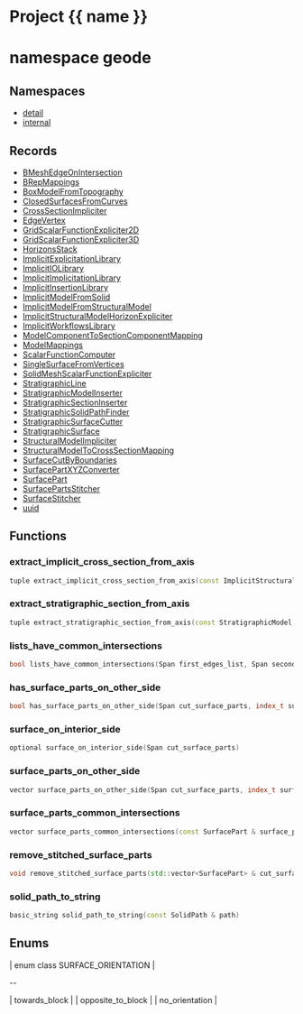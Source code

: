 <script setup>
import {useRoute} from 'vitepress'
const {path} = useRoute()
const tokens = path.split('/')
const words = tokens[2].split('-');
for (let i = 0; i < words.length; i++) {
    words[i] = words[i].charAt(0).toUpperCase() + words[i].slice(1);
    words[i] = words[i].replace('geode', 'Geode')
}
const name = words.join('-');
</script>
# Project {{ name }}

# namespace geode



## Namespaces

* [detail](detail/index.md)
* [internal](internal/index.md)


## Records

* [BMeshEdgeOnIntersection](BMeshEdgeOnIntersection.md)
* [BRepMappings](BRepMappings.md)
* [BoxModelFromTopography](BoxModelFromTopography.md)
* [ClosedSurfacesFromCurves](ClosedSurfacesFromCurves.md)
* [CrossSectionImpliciter](CrossSectionImpliciter.md)
* [EdgeVertex](EdgeVertex.md)
* [GridScalarFunctionExpliciter2D](GridScalarFunctionExpliciter2D.md)
* [GridScalarFunctionExpliciter3D](GridScalarFunctionExpliciter3D.md)
* [HorizonsStack](HorizonsStack.md)
* [ImplicitExplicitationLibrary](ImplicitExplicitationLibrary.md)
* [ImplicitIOLibrary](ImplicitIOLibrary.md)
* [ImplicitImplicitationLibrary](ImplicitImplicitationLibrary.md)
* [ImplicitInsertionLibrary](ImplicitInsertionLibrary.md)
* [ImplicitModelFromSolid](ImplicitModelFromSolid.md)
* [ImplicitModelFromStructuralModel](ImplicitModelFromStructuralModel.md)
* [ImplicitStructuralModelHorizonExpliciter](ImplicitStructuralModelHorizonExpliciter.md)
* [ImplicitWorkflowsLibrary](ImplicitWorkflowsLibrary.md)
* [ModelComponentToSectionComponentMapping](ModelComponentToSectionComponentMapping.md)
* [ModelMappings](ModelMappings.md)
* [ScalarFunctionComputer](ScalarFunctionComputer.md)
* [SingleSurfaceFromVertices](SingleSurfaceFromVertices.md)
* [SolidMeshScalarFunctionExpliciter](SolidMeshScalarFunctionExpliciter.md)
* [StratigraphicLine](StratigraphicLine.md)
* [StratigraphicModelInserter](StratigraphicModelInserter.md)
* [StratigraphicSectionInserter](StratigraphicSectionInserter.md)
* [StratigraphicSolidPathFinder](StratigraphicSolidPathFinder.md)
* [StratigraphicSurfaceCutter](StratigraphicSurfaceCutter.md)
* [StratigraphicSurface](StratigraphicSurface.md)
* [StructuralModelImpliciter](StructuralModelImpliciter.md)
* [StructuralModelToCrossSectionMapping](StructuralModelToCrossSectionMapping.md)
* [SurfaceCutByBoundaries](SurfaceCutByBoundaries.md)
* [SurfacePartXYZConverter](SurfacePartXYZConverter.md)
* [SurfacePart](SurfacePart.md)
* [SurfacePartsStitcher](SurfacePartsStitcher.md)
* [SurfaceStitcher](SurfaceStitcher.md)
* [uuid](uuid.md)


## Functions

### extract_implicit_cross_section_from_axis

```cpp
tuple extract_implicit_cross_section_from_axis(const ImplicitStructuralModel & model, local_index_t axis_direction, double axis_coordinate)
```


### extract_stratigraphic_section_from_axis

```cpp
tuple extract_stratigraphic_section_from_axis(const StratigraphicModel & model, local_index_t axis_direction, double axis_coordinate)
```


### lists_have_common_intersections

```cpp
bool lists_have_common_intersections(Span first_edges_list, Span second_edges_list)
```


### has_surface_parts_on_other_side

```cpp
bool has_surface_parts_on_other_side(Span cut_surface_parts, index_t surface_part_id, const uuid & cutting_surface_id)
```


### surface_on_interior_side

```cpp
optional surface_on_interior_side(Span cut_surface_parts)
```


### surface_parts_on_other_side

```cpp
vector surface_parts_on_other_side(Span cut_surface_parts, index_t surface_part_id, const uuid & cutting_surface_id)
```


### surface_parts_common_intersections

```cpp
vector surface_parts_common_intersections(const SurfacePart & surface_part_to_stitch, const SurfacePart & surface_to_stitch_on, const uuid & cutting_surface_id, absl::FixedArray<index_t> & vertices_mapping)
```


### remove_stitched_surface_parts

```cpp
void remove_stitched_surface_parts(std::vector<SurfacePart> & cut_surface_parts)
```


### solid_path_to_string

```cpp
basic_string solid_path_to_string(const SolidPath & path)
```




## Enums

| enum class SURFACE_ORIENTATION |

--

| towards_block |
| opposite_to_block |
| no_orientation |






